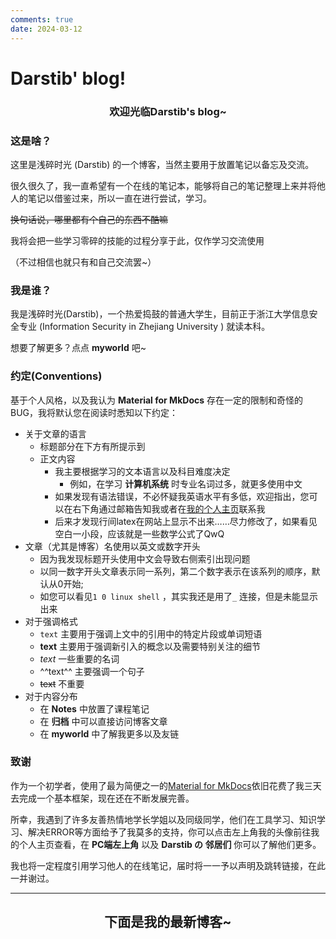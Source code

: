 ```yaml
---
comments: true
date: 2024-03-12
---
```


# Darstib' blog!

<!-- more -->

<h3 style="text-align: center;">欢迎光临Darstib's blog~</h3>

### 这是啥？

这里是浅碎时光 (Darstib) 的一个博客，当然主要用于放置笔记以备忘及交流。

很久很久了，我一直希望有一个在线的笔记本，能够将自己的笔记整理上来并将他人的笔记以借鉴过来，所以一直在进行尝试，学习。

<del>换句话说，哪里都有个自己的东西不酷嘛</del>

我将会把一些学习零碎的技能的过程分享于此，仅作学习交流使用

（不过相信也就只有和自己交流罢~）

### 我是谁？

我是浅碎时光(Darstib)，一个热爱捣鼓的普通大学生，目前正于浙江大学信息安全专业 (Information Security in Zhejiang University ) 就读本科。

想要了解更多？点点 **myworld** 吧~

### 约定(Conventions)

基于个人风格，以及我认为 **Material for MkDocs** 存在一定的限制和奇怪的BUG，我将默认您在阅读时悉知以下约定：

- 关于文章的语言
    - 标题部分在下方有所提示到
    - 正文内容
      - 我主要根据学习的文本语言以及科目难度决定
        - 例如，在学习 **计算机系统** 时专业名词过多，就更多使用中文
      - 如果发现有语法错误，不必怀疑我英语水平有多低，欢迎指出，您可以在右下角通过邮箱告知我或者在[我的个人主页](https://darstib.github.io/myworld/)联系我
      - 后来才发现行间latex在网站上显示不出来……尽力修改了，如果看见空白一小段，应该就是一些数学公式了QwQ 
- 文章（尤其是博客）名使用以英文或数字开头
    - 因为我发现标题开头使用中文会导致右侧索引出现问题
    - 以同一数字开头文章表示同一系列，第二个数字表示在该系列的顺序，默认从0开始;
    - 如您可以看见`1 0 linux shell` ，其实我还是用了`_` 连接，但是未能显示出来
- 对于强调格式
    - `text` 主要用于强调上文中的引用中的特定片段或单词短语
    - **text** 主要用于强调新引入的概念以及需要特别关注的细节
    - _text_ 一些重要的名词
    - ^^text^^ 主要强调一个句子
    - ~~text~~ 不重要
- 对于内容分布
    - 在 **Notes** 中放置了课程笔记
    - 在 **归档** 中可以直接访问博客文章
    - 在 **myworld** 中了解我更多以及友链

### 致谢

作为一个初学者，使用了最为简便之一的[Material for MkDocs](https://squidfunk.github.io/mkdocs-material/)依旧花费了我三天去完成一个基本框架，现在还在不断发展完善。

所幸，我遇到了许多友善热情地学长学姐以及同级同学，他们在工具学习、知识学习、解决ERROR等方面给予了我莫多的支持，你可以点击左上角我的头像前往我的个人主页查看，在 **PC端左上角** 以及 **Darstib の 邻居们** 你可以了解他们更多。

我也将一定程度引用学习他人的在线笔记，届时将一一予以声明及跳转链接，在此一并谢过。

*** 

<h2 style="text-align: center;">下面是我的最新博客~</h2>
